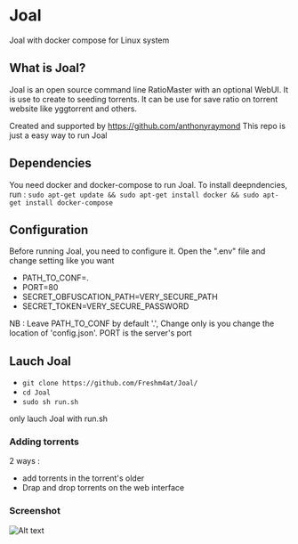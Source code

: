 # Joal
Joal with docker compose for Linux system

## What is Joal?
Joal is an open source command line RatioMaster with an optional WebUI.
It is use to create to seeding torrents.
It can be use for save ratio on torrent website like yggtorrent and others.

Created and supported by https://github.com/anthonyraymond
This repo is just a easy way to run Joal

## Dependencies
You need docker and docker-compose to run Joal.
To install deepndencies, run : 
`sudo apt-get update && sudo apt-get install docker && sudo apt-get install docker-compose`

## Configuration
Before running Joal, you need to configure it.
Open the ".env" file and change setting like you want

- PATH_TO_CONF=.
- PORT=80
- SECRET_OBFUSCATION_PATH=VERY_SECURE_PATH
- SECRET_TOKEN=VERY_SECURE_PASSWORD

NB : Leave PATH_TO_CONF by default '.', Change only is you change the location of 'config.json'.
PORT is the server's port

## Lauch Joal
- `git clone https://github.com/Freshm4at/Joal/`
- `cd Joal`
- `sudo sh run.sh`

only lauch Joal with run.sh

### Adding torrents
2 ways : 
- add torrents in the torrent's older
- Drap and drop torrents on the web interface

### Screenshot
![Alt text](/Joal/blob/main/screenshot.png "Joal running")

